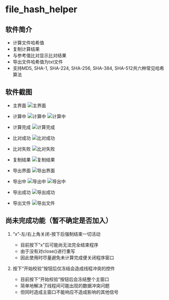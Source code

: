 # file_hash_helper 

## 软件简介

- 计算文件哈希值
- 复制计算结果
- 与参考值比对显示比对结果
- 导出文件哈希值为txt文件
- 支持MD5, SHA-1, SHA-224, SHA-256, SHA-384, SHA-512共六种常见哈希算法

## 软件截图

- 主界面
![主界面](https://github.com/kaiza-hikaru-del/file_hash_helper/raw/main/software%20picture/%E4%B8%BB%E7%95%8C%E9%9D%A2.png)


- 计算中
![计算中](https://github.com/kaiza-hikaru-del/file_hash_helper/raw/main/software%20picture/%E8%AE%A1%E7%AE%97%E4%B8%AD1.png)
![计算中](https://github.com/kaiza-hikaru-del/file_hash_helper/raw/main/software%20picture/%E8%AE%A1%E7%AE%97%E4%B8%AD2.png)


- 计算完成
![计算完成](https://github.com/kaiza-hikaru-del/file_hash_helper/raw/main/software%20picture/%E8%AE%A1%E7%AE%97%E5%AE%8C%E6%88%90.png)


- 比对成功
![比对成功](https://github.com/kaiza-hikaru-del/file_hash_helper/raw/main/software%20picture/%E6%AF%94%E5%AF%B9%E6%88%90%E5%8A%9F.png)


- 比对失败
![比对失败](https://github.com/kaiza-hikaru-del/file_hash_helper/raw/main/software%20picture/%E6%AF%94%E5%AF%B9%E5%A4%B1%E8%B4%A5.png)


- 复制结果
![复制结果](https://github.com/kaiza-hikaru-del/file_hash_helper/raw/main/software%20picture/%E5%A4%8D%E5%88%B6%E7%BB%93%E6%9E%9C.png)


- 导出界面
![导出界面](https://github.com/kaiza-hikaru-del/file_hash_helper/raw/main/software%20picture/%E5%AF%BC%E5%87%BA%E7%95%8C%E9%9D%A2.png)


- 导出中
![导出中](https://github.com/kaiza-hikaru-del/file_hash_helper/raw/main/software%20picture/%E5%AF%BC%E5%87%BA%E4%B8%AD1.png)
![导出中](https://github.com/kaiza-hikaru-del/file_hash_helper/raw/main/software%20picture/%E5%AF%BC%E5%87%BA%E4%B8%AD2.png)


- 导出成功
![导出成功](https://github.com/kaiza-hikaru-del/file_hash_helper/raw/main/software%20picture/%E5%AF%BC%E5%87%BA%E6%88%90%E5%8A%9F.png)


- 导出文件
![导出文件](https://github.com/kaiza-hikaru-del/file_hash_helper/raw/main/software%20picture/%E5%AF%BC%E5%87%BA%E6%96%87%E4%BB%B6.png)


## 尚未完成功能（暂不确定是否加入）

1. “x”-左/右上角关闭-按下后强制结束一切活动

	- 目前按下"x"后可能尚无法完全结束程序
	- 由于没有对close()进行重写
	- 因此使用时尽量避免未计算完成便关闭程序窗口

  

2. 按下“开始校验”按钮后仅冻结会造成线程冲突的控件

	- 目前按下“开始校验”按钮后会冻结整个主窗口
	- 简单地解决了线程间可能出现的数据冲突问题
	- 但同时造成主窗口不能响应不造成影响的其他信号